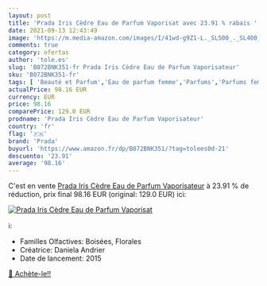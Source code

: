```yaml
---
layout: post
title: 'Prada Iris Cèdre Eau de Parfum Vaporisat avec 23.91 % rabais '
date: 2021-09-13 12:43:49
image: 'https://m.media-amazon.com/images/I/41wd-g9Z1-L._SL500_._SL400_.jpg'
comments: true
category: ofertas
author: 'tole.es'
slug: 'B072BNK351-fr Prada Iris Cèdre Eau de Parfum Vaporisateur'
sku: 'B072BNK351-fr'
tags: [ 'Beauté et Parfum','Eau de parfum femme','Parfums','Parfums femme','prada', ]
actualPrice: 98.16 EUR
currency: EUR
price: 98.16
comparePrice: 129.0 EUR
prodname: 'Prada Iris Cèdre Eau de Parfum Vaporisateur'
country: 'fr'
flag: '🇫🇷'
brand: 'Prada'
buyurl: 'https://www.amazon.fr/dp/B072BNK351/?tag=tolees0d-21'
descuento: '23.91'
average: '98.16'
---
```


C'est en vente [Prada Iris Cèdre Eau de Parfum Vaporisateur](https://www.amazon.fr/dp/B072BNK351/?tag=tolees0d-21)  à  23.91 % de réduction, prix final  98.16 EUR (original: 129.0 EUR) ici:

[![Prada Iris Cèdre Eau de Parfum Vaporisat](https://m.media-amazon.com/images/I/41wd-g9Z1-L._SL500_._SL400_.jpg)](https://www.amazon.fr/dp/B072BNK351/?tag=tolees0d-21)

ℹ️:

- Familles Olfactives: Boisées, Florales
- Créatrice: Daniela Andrier
- Date de lancement: 2015

[🛒 Achète-le!!](https://www.amazon.fr/dp/B072BNK351/?tag=tolees0d-21)
